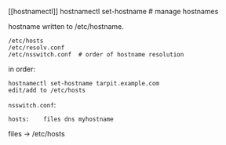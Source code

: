 [[hostnamectl]]
hostnamectl set-hostname  # manage hostnames

hostname written to /etc/hostname.
```
/etc/hosts
/etc/resolv.conf
/etc/nsswitch.conf  # order of hostname resolution
```

in order:
```
hostnamectl set-hostname tarpit.example.com
edit/add to /etc/hosts
```

`nsswitch.conf`:
```
hosts:    files dns myhostname
```

files -> /etc/hosts

